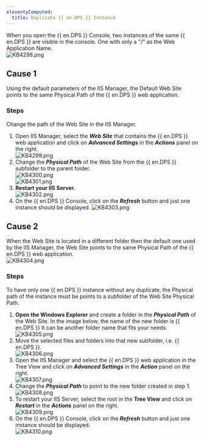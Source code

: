 ```yaml
---
eleventyComputed:
  title: Duplicate {{ en.DPS }} Instance
---
```

When you open the {{ en.DPS }} Console, two instances of the same {{ en.DPS }} are visible in the console. One with only a "/" as the Web Application Name.  
![KB4298.png](/img/en/kb/KB4298.png)

## Cause 1

Using the default parameters of the IIS Manager, the Default Web Site points to the same Physical Path of the {{ en.DPS }} web application.

### Steps

Change the path of the Web Site in the IIS Manager.

1. Open IIS Manager, select the ***Web Site*** that contains the {{ en.DPS }} web application and click on ***Advanced Settings*** in the ***Actions*** panel on the right.  
![KB4299.png](/img/en/kb/KB4299.png)
1. Change the ***Physical Path*** of the Web Site from the {{ en.DPS }} subfolder to the parent folder.  
![KB4300.png](/img/en/kb/KB4300.png)  
![KB4301.png](/img/en/kb/KB4301.png)
1. **Restart your IIS Server**.  
![KB4302.png](/img/en/kb/KB4302.png)
1. On the {{ en.DPS }} Console, click on the ***Refresh*** button and just one instance should be displayed.
![KB4303.png](/img/en/kb/KB4303.png)

## Cause 2
When the Web Site is located in a different folder then the default one used by the IIS Manager, the Web Site points to the same Physical Path of the {{ en.DPS }} web application.  
![KB4304.png](/img/en/kb/KB4304.png)

### Steps

To have only one {{ en.DPS }} instance without any duplicate, the Physical path of the instance must be points to a subfolder of the Web Site Physical Path.

1. **Open the Windows Explorer** and create a folder in the ***Physical Path*** of the Web Site. In the image below, the name of the new folder is {{ en.DPS }} It can be another folder name that fits your needs.
![KB4305.png](/img/en/kb/KB4305.png)
1. Move the selected files and folders into that new subfolder, i.e. {{ en.DPS }}.  
![KB4306.png](/img/en/kb/KB4306.png)
1. Open the IIS Manager and select the {{ en.DPS }} web application in the Tree View and click on ***Advanced Settings*** in the ***Action*** panel on the right.  
![KB4307.png](/img/en/kb/KB4307.png)
1. Change the ***Physical Path*** to point to the new folder created in step 1.  
![KB4308.png](/img/en/kb/KB4308.png)
1. To restart your IIS Server, select the root in the **Tree View** and click on ***Restart*** in the ***Actions*** panel on the right.  
![KB4309.png](/img/en/kb/KB4309.png)
1. On the {{ en.DPS }} Console, click on the ***Refresh*** button and just one instance should be displayed.  
![KB4310.png](/img/en/kb/KB4310.png)
